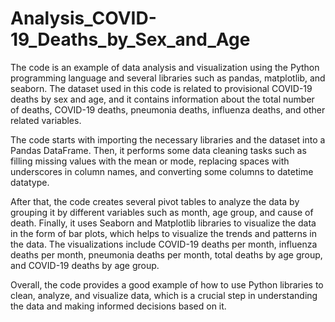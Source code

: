 # Analysis_COVID-19_Deaths_by_Sex_and_Age

The code is an example of data analysis and visualization using the Python programming language and several libraries such as pandas, matplotlib, and seaborn. The dataset used in this code is related to provisional COVID-19 deaths by sex and age, and it contains information about the total number of deaths, COVID-19 deaths, pneumonia deaths, influenza deaths, and other related variables.

The code starts with importing the necessary libraries and the dataset into a Pandas DataFrame. Then, it performs some data cleaning tasks such as filling missing values with the mean or mode, replacing spaces with underscores in column names, and converting some columns to datetime datatype.

After that, the code creates several pivot tables to analyze the data by grouping it by different variables such as month, age group, and cause of death. Finally, it uses Seaborn and Matplotlib libraries to visualize the data in the form of bar plots, which helps to visualize the trends and patterns in the data. The visualizations include COVID-19 deaths per month, influenza deaths per month, pneumonia deaths per month, total deaths by age group, and COVID-19 deaths by age group.

Overall, the code provides a good example of how to use Python libraries to clean, analyze, and visualize data, which is a crucial step in understanding the data and making informed decisions based on it.
